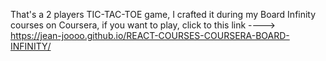 That's a 2 players TIC-TAC-TOE game, I crafted it during my Board Infinity courses on Coursera, if you want to play, click to this link ----> https://jean-joooo.github.io/REACT-COURSES-COURSERA-BOARD-INFINITY/
